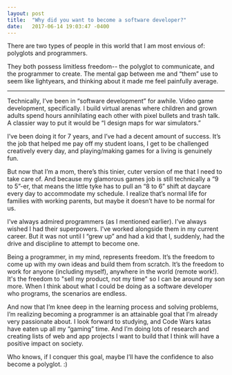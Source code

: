 ```yaml
---
layout: post
title:  "Why did you want to become a software developer?"
date:   2017-06-14 19:03:47 -0400
---
```



There are two types of people in this world that I am most envious of:  polyglots and programmers.  

They both possess limitless freedom-- the polyglot to communicate, and the programmer to create.  The mental gap between me and “them” use to seem like lightyears, and thinking about it made me feel painfully average.

--------

Technically, I’ve been in “software development” for awhile.  Video game development, specifically.  I build virtual arenas where children and grown adults spend hours annihilating each other with pixel bullets and trash talk.  A classier way to put it would be “I design maps for war simulators.”

I’ve been doing it for 7 years, and I’ve had a decent amount of success.  It’s the job that helped me pay off my student loans, I get to be challenged creatively every day, and playing/making games for a living is genuinely fun.  

But now that I’m a mom, there’s this tinier, cuter version of me that I need to take care of.  And because my glamorous games job is still technically a “9 to 5”-er, that means the little tyke has to pull an “8 to 6” shift at daycare every day to accommodate my schedule. I realize that’s normal life for families with working parents, but maybe it doesn’t have to be normal for us.

I’ve always admired programmers (as I mentioned earlier).  I’ve always wished I had their superpowers.  I've worked alongside them in my current career.  But it was not until I “grew up” and had a kid that I, suddenly, had the drive and discipline to attempt to become one.

Being a programmer, in my mind, represents freedom.  It’s the freedom to come up with my own ideas and build them from scratch.  It’s the freedom to work for anyone (including myself), anywhere in the world (remote work!).  It's the freedom to "sell my product, not my time" so I can be around my son more.  When I think about what I could be doing as a software developer who programs, the scenarios are endless.

And now that I’m knee deep in the learning process and solving problems, I’m realizing becoming a programmer is an attainable goal that I’m already very passionate about.  I look forward to studying, and Code Wars katas have eaten up all my “gaming” time.  And I’m doing lots of research and creating lists of web and app projects I want to build that I think will have a positive impact on society.

Who knows, if I conquer this goal, maybe I’ll have the confidence to also become a polyglot. :)
